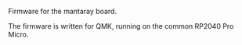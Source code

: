 Firmware for the mantaray board.

The firmware is written for QMK, running on the common RP2040 Pro Micro.

